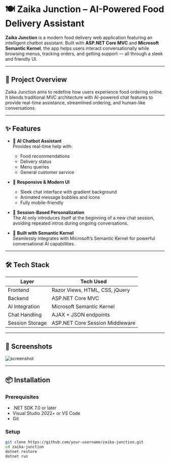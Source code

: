 
# 🍽️ Zaika Junction – AI-Powered Food Delivery Assistant

**Zaika Junction** is a modern food delivery web application featuring an intelligent chatbot assistant. Built with **ASP.NET Core MVC** and **Microsoft Semantic Kernel**, the app helps users interact conversationally while browsing menus, tracking orders, and getting support — all through a sleek and friendly UI.

---

## 🎯 Project Overview

Zaika Junction aims to redefine how users experience food ordering online. It blends traditional MVC architecture with AI-powered chat features to provide real-time assistance, streamlined ordering, and human-like conversations.

---

## ✨ Features

- 🤖 **AI Chatbot Assistant**  
  Provides real-time help with:
  - Food recommendations  
  - Delivery status  
  - Menu queries  
  - General customer service

- 🎨 **Responsive & Modern UI**  
  - Sleek chat interface with gradient background  
  - Animated message bubbles and icons  
  - Fully mobile-friendly

- 🔄 **Session-Based Personalization**  
  The AI only introduces itself at the beginning of a new chat session, avoiding repeated intros during ongoing conversations.

- 🧠 **Built with Semantic Kernel**  
  Seamlessly integrates with Microsoft’s Semantic Kernel for powerful conversational AI capabilities.

---

## 🛠️ Tech Stack

| Layer           | Tech Used                      |
|----------------|---------------------------------|
| Frontend        | Razor Views, HTML, CSS, jQuery |
| Backend         | ASP.NET Core MVC               |
| AI Integration  | Microsoft Semantic Kernel      |
| Chat Handling   | AJAX + JSON endpoints          |
| Session Storage | ASP.NET Core Session Middleware|

---

## 📸 Screenshots

![screenshot](https://github.com/user-attachments/assets/9c3e3609-1212-47f6-a266-6385dbc70239)

---

## 📦 Installation

### Prerequisites

- .NET SDK 7.0 or later  
- Visual Studio 2022+ or VS Code  
- Git

### Setup

```bash
git clone https://github.com/your-username/zaika-junction.git
cd zaika-junction
dotnet restore
dotnet run

